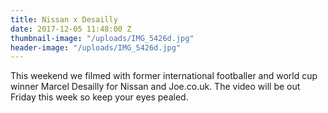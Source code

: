 ```yaml
---
title: Nissan x Desailly
date: 2017-12-05 11:48:00 Z
thumbnail-image: "/uploads/IMG_5426d.jpg"
header-image: "/uploads/IMG_5426d.jpg"
---
```


This weekend we filmed with former international footballer and world cup winner Marcel Desailly for Nissan and Joe.co.uk. The video will be out Friday this week so keep your eyes pealed.